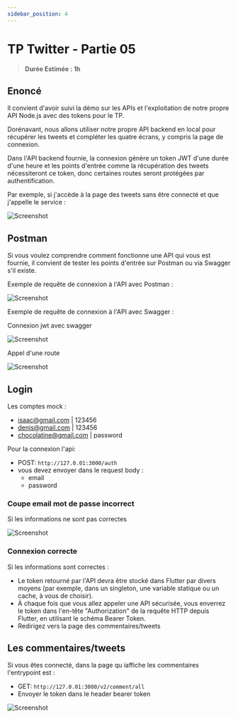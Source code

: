 ```yaml
---
sidebar_position: 4
---
```


# TP Twitter - Partie 05

> **Durée Estimée : 1h**

## Enoncé

Il convient d'avoir suivi la démo sur les APIs et l'exploitation de notre propre API Node.js avec des tokens pour le TP.

Dorénavant, nous allons utiliser notre propre API backend en local pour récupérer les tweets et compléter les quatre écrans, y compris la page de connexion.

Dans l'API backend fournie, la connexion génère un token JWT d'une durée d'une heure et les points d'entrée comme la récupération des tweets nécessiteront ce token, donc certaines routes seront protégées par authentification.

Par exemple, si j'accède à la page des tweets sans être connecté et que j'appelle le service :

![Screenshot](img/tp_api_node_01_01.png)

## Postman

Si vous voulez comprendre comment fonctionne une API qui vous est fournie, il convient de tester les points d'entrée sur Postman ou via Swagger s'il existe.

Exemple de requête de connexion à l'API avec Postman :


![Screenshot](img/tp_api_node_01_02.png)

Exemple de requête de connexion à l'API avec Swagger :

Connexion jwt avec swagger

![Screenshot](img/tp_api_node_01_03.png)

Appel d'une route

![Screenshot](img/tp_api_node_01_04.png)

## Login

Les comptes mock :
- isaac@gmail.com | 123456
- denis@gmail.com | 123456
- chocolatine@gmail.com | password

Pour la connexion l'api:

- POST: `http://127.0.01:3000/auth`
- vous devez envoyer dans le request body :
    - email
    - password

### Coupe email mot de passe incorrect

Si les informations ne sont pas correctes

![Screenshot](img/tp_api_node_login_01.png)

### Connexion correcte


Si les informations sont correctes :
- Le token retourné par l'API devra être stocké dans Flutter par divers moyens (par exemple, dans un singleton, une variable statique ou un cache, à vous de choisir).
- À chaque fois que vous allez appeler une API sécurisée, vous enverrez le token dans l'en-tête "Authorization" de la requête HTTP depuis Flutter, en utilisant le schéma Bearer Token.
- Redirigez vers la page des commentaires/tweets

## Les commentaires/tweets

Si vous êtes connecté, dans la page qu iaffiche les commentaires l'entrypoint est :

- GET: `http://127.0.01:3000/v2/comment/all`
- Envoyer le token dans le header bearer token

![Screenshot](img/tp_api_node_comments_02.png)
